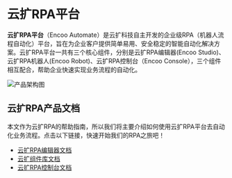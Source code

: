 # 云扩RPA平台

**云扩RPA平台**（Encoo Automate）是云扩科技自主开发的企业级RPA（机器人流程自动化）平台，旨在为企业客户提供简单易用、安全稳定的智能自动化解决方案。云扩RPA平台一共有三个核心组件，分别是云扩RPA编辑器(Encoo Studio)、云扩RPA机器人(Encoo Robot)、云扩RPA控制台（Encoo Console），三个组件相互配合，帮助企业快速实现业务流程的自动化。

![产品架构图](https://docimages.blob.core.chinacloudapi.cn/images/encoo-structure.png)


## 云扩RPA产品文档

本文作为云扩RPA的帮助指南，所以我们将主要介绍如何使用云扩RPA平台去自动化业务流程。点击以下链接，快速开始我们的RPA之旅吧！

- [云扩RPA编辑器文档](https://academy.encoo.com/zh-cn/wiki/Studio/Introduction/Introduction.md)
- [云扩组件库文档](https://academy.encoo.com/zh-cn/wiki/Activities/ComponentsIntroduction.md)
- [云扩RPA控制台文档](https://academy.encoo.com/zh-cn/wiki/Console/register.md)

